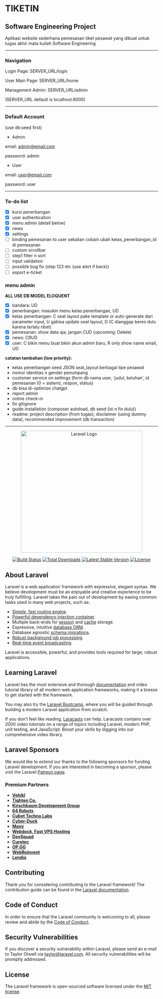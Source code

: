 # TIKETIN

## Software Engineering Project

Aplikasi website sederhana pemesanan tiket pesawat yang dibuat untuk tugas akhir mata kuliah Software Engineering

---

### Navigation

Login Page: SERVER_URL/login

User Main Page: SERVER_URL/home

Management Admin: SERVER_URL/admin

(SERVER_URL default is localhost:8000)

---

### Default Account

(use db:seed first)

- Admin

email: <admin@email.com>

password: admin

- User

email: <user@email.com>

password: user

---

### To-do list

- [x] kursi penerbangan
- [x] user authentication
- [x] menu admin (detail below)
- [x] news
- [x] settings
- [ ] binding pemesanan to user sekalian cobain ubah kelas_penerbangan_id di pemesanan
- [ ] custom scrollbar
- [ ] step1 filter n sort
- [ ] input validation
- [ ] possible bug fix (step 123 etc (use alert if back))
- [ ] export e-ticket

### menu admin

**ALL USE DB MODEL ELOQUENT**

- [x] bandara: UD
- [x] penerbangan: masukin menu kelas penerbangan, UD
- [x] kelas penerbangan: C seat layout pake template or auto-generate dari parameter input, U gabisa update seat layout, D (C dianggap beres dulu karena terlalu ribet)
- [x] pemesanan: show data aja, jangan CUD (upcoming: Delete)
- [x] news: CRUD
- [x] user: C bikin menu buat bikin akun admin baru, R only show name email, UD

**catatan tambahan (low priority):**

- kelas penerbangan seed JSON seat_layout berbagai tipe pesawat
- nomor identitas n gender penumpang
- customer service on settings (form db nama user, 'judul, keluhan', id pemesanan (0 = sistem), respon, status)
- db bisa di-optimize chatgpt
- report admin
- online check-in
- fix gitignore
- guide installation (composer autoload, db seed (isi n fix dulu))
- readme: project description (from tugas), disclaimer (using dummy data), recommended improvement (db transaction)

---

<p align="center"><a href="https://laravel.com" target="_blank"><img src="https://raw.githubusercontent.com/laravel/art/master/logo-lockup/5%20SVG/2%20CMYK/1%20Full%20Color/laravel-logolockup-cmyk-red.svg" width="400" alt="Laravel Logo"></a></p>

<p align="center">
<a href="https://github.com/laravel/framework/actions"><img src="https://github.com/laravel/framework/workflows/tests/badge.svg" alt="Build Status"></a>
<a href="https://packagist.org/packages/laravel/framework"><img src="https://img.shields.io/packagist/dt/laravel/framework" alt="Total Downloads"></a>
<a href="https://packagist.org/packages/laravel/framework"><img src="https://img.shields.io/packagist/v/laravel/framework" alt="Latest Stable Version"></a>
<a href="https://packagist.org/packages/laravel/framework"><img src="https://img.shields.io/packagist/l/laravel/framework" alt="License"></a>
</p>

## About Laravel

Laravel is a web application framework with expressive, elegant syntax. We believe development must be an enjoyable and creative experience to be truly fulfilling. Laravel takes the pain out of development by easing common tasks used in many web projects, such as:

- [Simple, fast routing engine](https://laravel.com/docs/routing).
- [Powerful dependency injection container](https://laravel.com/docs/container).
- Multiple back-ends for [session](https://laravel.com/docs/session) and [cache](https://laravel.com/docs/cache) storage.
- Expressive, intuitive [database ORM](https://laravel.com/docs/eloquent).
- Database agnostic [schema migrations](https://laravel.com/docs/migrations).
- [Robust background job processing](https://laravel.com/docs/queues).
- [Real-time event broadcasting](https://laravel.com/docs/broadcasting).

Laravel is accessible, powerful, and provides tools required for large, robust applications.

## Learning Laravel

Laravel has the most extensive and thorough [documentation](https://laravel.com/docs) and video tutorial library of all modern web application frameworks, making it a breeze to get started with the framework.

You may also try the [Laravel Bootcamp](https://bootcamp.laravel.com), where you will be guided through building a modern Laravel application from scratch.

If you don't feel like reading, [Laracasts](https://laracasts.com) can help. Laracasts contains over 2000 video tutorials on a range of topics including Laravel, modern PHP, unit testing, and JavaScript. Boost your skills by digging into our comprehensive video library.

## Laravel Sponsors

We would like to extend our thanks to the following sponsors for funding Laravel development. If you are interested in becoming a sponsor, please visit the Laravel [Patreon page](https://patreon.com/taylorotwell).

### Premium Partners

- **[Vehikl](https://vehikl.com/)**
- **[Tighten Co.](https://tighten.co)**
- **[Kirschbaum Development Group](https://kirschbaumdevelopment.com)**
- **[64 Robots](https://64robots.com)**
- **[Cubet Techno Labs](https://cubettech.com)**
- **[Cyber-Duck](https://cyber-duck.co.uk)**
- **[Many](https://www.many.co.uk)**
- **[Webdock, Fast VPS Hosting](https://www.webdock.io/en)**
- **[DevSquad](https://devsquad.com)**
- **[Curotec](https://www.curotec.com/services/technologies/laravel/)**
- **[OP.GG](https://op.gg)**
- **[WebReinvent](https://webreinvent.com/?utm_source=laravel&utm_medium=github&utm_campaign=patreon-sponsors)**
- **[Lendio](https://lendio.com)**

## Contributing

Thank you for considering contributing to the Laravel framework! The contribution guide can be found in the [Laravel documentation](https://laravel.com/docs/contributions).

## Code of Conduct

In order to ensure that the Laravel community is welcoming to all, please review and abide by the [Code of Conduct](https://laravel.com/docs/contributions#code-of-conduct).

## Security Vulnerabilities

If you discover a security vulnerability within Laravel, please send an e-mail to Taylor Otwell via [taylor@laravel.com](mailto:taylor@laravel.com). All security vulnerabilities will be promptly addressed.

## License

The Laravel framework is open-sourced software licensed under the [MIT license](https://opensource.org/licenses/MIT).
